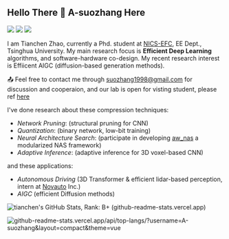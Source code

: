
## Hello There 👋 A-suozhang Here
<a href = "mailto: suozhang1998@gmail.com"><img src="https://img.shields.io/badge/-GMail-yellow?style=plastic&logo=gmail&logoColor=red" target="_blank"></a> 
<a href = "https://a-suozhang.xyz"><img src="https://img.shields.io/static/v1?label=Lab&message=NICS-EFC&color=blueviolet"></a> 
<a href = "https://a-suozhang.xyz"><img src="https://img.shields.io/badge/-Blog-green?style=plastic&logo=blog" target="_blank"></a> 


I am Tianchen Zhao, currently a Phd. student at [NICS-EFC](http://nicsefc.ee.tsinghua.edu.cn/), EE Dept., Tsinghua University. My main research focus is **Efficient Deep Learning** algorithms, and software-hardware co-design. My recent research interest is Effiicent AIGC (diffusion-based generation methods).

📤 Feel free to contact me through [suozhang1998@gmail.com]() for discussion and cooperaion, and our lab is open for visting student, please ref [here](http://nicsefc.ee.tsinghua.edu.cn/research.html?groundId=1)

I've done research about these compression techniques:
- *Network Pruning*: (structural pruning for CNN)
- *Quantization*: (binary network, low-bit training)
- *Neural Architecture Search*: (participate in developing [aw_nas](https://github.com/walkerning/aw_nas) a modularized NAS framework)
- *Adaptive Inference*: (adaptive inference for 3D voxel-based CNN)

and these applications:
- *Autonomous Driving* (3D Transformer & efficient lidar-based perception, intern at [Novauto](https://www.novauto.com.cn/) Inc.)
- *AIGC* (efficient Diffusion methods)


![tianchen's GitHub Stats, Rank: B+ (github-readme-stats.vercel.app)](https://github-readme-stats.vercel.app/api?username=A-suozhang&theme=vue&show_icons=true)

![github-readme-stats.vercel.app/api/top-langs/?username=A-suozhang&layout=compact&theme=vue](https://github-readme-stats.vercel.app/api/top-langs/?username=A-suozhang&layout=compact&theme=vue)


<!--
**A-suozhang/A-suozhang** is a ✨ _special_ ✨ repository because its `README.md` (this file) appears on your GitHub profile.

Here are some ideas to get you started:

- 🔭 I’m currently working on ...
- 🌱 I’m currently learning ...
- 👯 I’m looking to collaborate on ...
- 🤔 I’m looking for help with ...
- 💬 Ask me about ...
- 📫 How to reach me: ...
- 😄 Pronouns: ...
- ⚡ Fun fact: ...
-->






